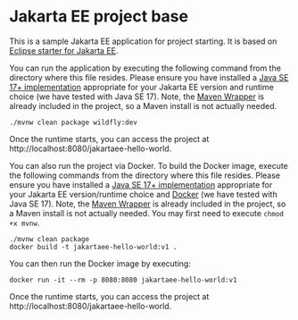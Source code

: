# Jakarta EE project base
This is a sample Jakarta EE application for project starting. It is based on [Eclipse starter for Jakarta EE](https://start.jakarta.ee/).

You can run the application by executing the following command from the directory where this file resides. Please ensure you have installed a [Java SE 17+ implementation](https://adoptium.net/?variant=openjdk17) appropriate for your Jakarta EE version and runtime choice (we have tested with Java SE 17). Note, the [Maven Wrapper](https://maven.apache.org/wrapper/) is already included in the project, so a Maven install is not actually needed.

```
./mvnw clean package wildfly:dev
```

Once the runtime starts, you can access the project at http://localhost:8080/jakartaee-hello-world.

You can also run the project via Docker. To build the Docker image, execute the following commands from the directory where this file resides. Please ensure you have installed a [Java SE 17+ implementation](https://adoptium.net/?variant=openjdk17) appropriate for your Jakarta EE version/runtime choice and [Docker](https://docs.docker.com/get-docker/) (we have tested with Java SE 17). Note, the [Maven Wrapper](https://maven.apache.org/wrapper/) is already included in the project, so a Maven install is not actually needed. You may first need to execute `chmod +x mvnw`.

```
./mvnw clean package
docker build -t jakartaee-hello-world:v1 .
```

You can then run the Docker image by executing:

```
docker run -it --rm -p 8080:8080 jakartaee-hello-world:v1
```

Once the runtime starts, you can access the project at http://localhost:8080/jakartaee-hello-world.
